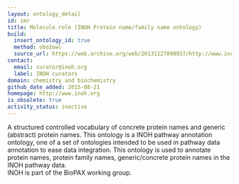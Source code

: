 ```yaml
---
layout: ontology_detail
id: imr
title: Molecule role (INOH Protein name/family name ontology)
build:
  insert_ontology_id: true
  method: obo2owl
  source_url: https://web.archive.org/web/20131127090937/http://www.inoh.org/ontologies/MoleculeRoleOntology.obo
contact:
  email: curator@inoh.org
  label: INOH curators
domain: chemistry and biochemistry
github_date_added: 2015-08-21
homepage: http://www.inoh.org
is_obsolete: true
activity_status: inactive
---
```


A structured controlled vocabulary of concrete protein names and generic (abstract) protein names. This ontology is a INOH pathway annotation ontology, one of a set of ontologies intended to be used in pathway data annotation to ease data integration. This ontology is used to annotate protein names, protein family names, generic/concrete protein names in the INOH pathway data.<br>INOH is part of the BioPAX working group.
